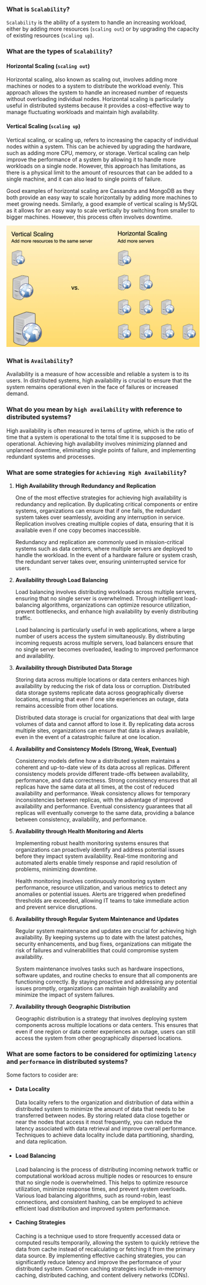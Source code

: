 ### What is `Scalability`?

`Scalability` is the ability of a system to handle an increasing workload, either by adding more resources (`scaling out`) or by upgrading the capacity of existing resources (`scaling up`).

### What are the types of `Scalability`?

#### Horizontal Scaling (`scaling out`)

Horizontal scaling, also known as scaling out, involves adding more machines or nodes to a system to distribute the workload evenly. This approach allows the system to handle an increased number of requests without overloading individual nodes. Horizontal scaling is particularly useful in distributed systems because it provides a cost-effective way to manage fluctuating workloads and maintain high availability.

#### Vertical Scaling (`scaling up`)

Vertical scaling, or scaling up, refers to increasing the capacity of individual nodes within a system. This can be achieved by upgrading the hardware, such as adding more CPU, memory, or storage. Vertical scaling can help improve the performance of a system by allowing it to handle more workloads on a single node. However, this approach has limitations, as there is a physical limit to the amount of resources that can be added to a single machine, and it can also lead to single points of failure.

Good examples of horizontal scaling are Cassandra and MongoDB as they both provide an easy way to scale horizontally by adding more machines to meet growing needs. Similarly, a good example of vertical scaling is MySQL as it allows for an easy way to scale vertically by switching from smaller to bigger machines. However, this process often involves downtime.

![Horizontal vs Vertical Scaling](image.png)

### What is `Availability`?

Availability is a measure of how accessible and reliable a system is to its users. In distributed systems, high availability is crucial to ensure that the system remains operational even in the face of failures or increased demand.

### What do you mean by `high availability` with reference to distributed systems?

High availability is often measured in terms of uptime, which is the ratio of time that a system is operational to the total time it is supposed to be operational. Achieving high availability involves minimizing planned and unplanned downtime, eliminating single points of failure, and implementing redundant systems and processes.

### What are some strategies for `Achieving High Availability`?

1. **High Availability through Redundancy and Replication**

   One of the most effective strategies for achieving high availability is redundancy and replication. By duplicating critical components or entire systems, organizations can ensure that if one fails, the redundant system takes over seamlessly, avoiding any interruption in service. Replication involves creating multiple copies of data, ensuring that it is available even if one copy becomes inaccessible.

   Redundancy and replication are commonly used in mission-critical systems such as data centers, where multiple servers are deployed to handle the workload. In the event of a hardware failure or system crash, the redundant server takes over, ensuring uninterrupted service for users.

2. **Availability through Load Balancing**

   Load balancing involves distributing workloads across multiple servers, ensuring that no single server is overwhelmed. Through intelligent load-balancing algorithms, organizations can optimize resource utilization, prevent bottlenecks, and enhance high availability by evenly distributing traffic.

   Load balancing is particularly useful in web applications, where a large number of users access the system simultaneously. By distributing incoming requests across multiple servers, load balancers ensure that no single server becomes overloaded, leading to improved performance and availability.

3. **Availability through Distributed Data Storage**

   Storing data across multiple locations or data centers enhances high availability by reducing the risk of data loss or corruption. Distributed data storage systems replicate data across geographically diverse locations, ensuring that even if one site experiences an outage, data remains accessible from other locations.

   Distributed data storage is crucial for organizations that deal with large volumes of data and cannot afford to lose it. By replicating data across multiple sites, organizations can ensure that data is always available, even in the event of a catastrophic failure at one location.

4. **Availability and Consistency Models (Strong, Weak, Eventual)**

   Consistency models define how a distributed system maintains a coherent and up-to-date view of its data across all replicas. Different consistency models provide different trade-offs between availability, performance, and data correctness. Strong consistency ensures that all replicas have the same data at all times, at the cost of reduced availability and performance. Weak consistency allows for temporary inconsistencies between replicas, with the advantage of improved availability and performance. Eventual consistency guarantees that all replicas will eventually converge to the same data, providing a balance between consistency, availability, and performance.

5. **Availability through Health Monitoring and Alerts**

   Implementing robust health monitoring systems ensures that organizations can proactively identify and address potential issues before they impact system availability. Real-time monitoring and automated alerts enable timely response and rapid resolution of problems, minimizing downtime.

   Health monitoring involves continuously monitoring system performance, resource utilization, and various metrics to detect any anomalies or potential issues. Alerts are triggered when predefined thresholds are exceeded, allowing IT teams to take immediate action and prevent service disruptions.

6. **Availability through Regular System Maintenance and Updates**

   Regular system maintenance and updates are crucial for achieving high availability. By keeping systems up to date with the latest patches, security enhancements, and bug fixes, organizations can mitigate the risk of failures and vulnerabilities that could compromise system availability.

   System maintenance involves tasks such as hardware inspections, software updates, and routine checks to ensure that all components are functioning correctly. By staying proactive and addressing any potential issues promptly, organizations can maintain high availability and minimize the impact of system failures.

7. **Availability through Geographic Distribution**

   Geographic distribution is a strategy that involves deploying system components across multiple locations or data centers. This ensures that even if one region or data center experiences an outage, users can still access the system from other geographically dispersed locations.

### What are some factors to be considered for optimizing `latency` and `performance` in distributed systems?

Some factors to cosider are:

- #### Data Locality
  Data locality refers to the organization and distribution of data within a distributed system to minimize the amount of data that needs to be transferred between nodes. By storing related data close together or near the nodes that access it most frequently, you can reduce the latency associated with data retrieval and improve overall performance. Techniques to achieve data locality include data partitioning, sharding, and data replication.
- #### Load Balancing
  Load balancing is the process of distributing incoming network traffic or computational workload across multiple nodes or resources to ensure that no single node is overwhelmed. This helps to optimize resource utilization, minimize response times, and prevent system overloads. Various load balancing algorithms, such as round-robin, least connections, and consistent hashing, can be employed to achieve efficient load distribution and improved system performance.
- #### Caching Strategies
  Caching is a technique used to store frequently accessed data or computed results temporarily, allowing the system to quickly retrieve the data from cache instead of recalculating or fetching it from the primary data source. By implementing effective caching strategies, you can significantly reduce latency and improve the performance of your distributed system. Common caching strategies include in-memory caching, distributed caching, and content delivery networks (CDNs).

### 
